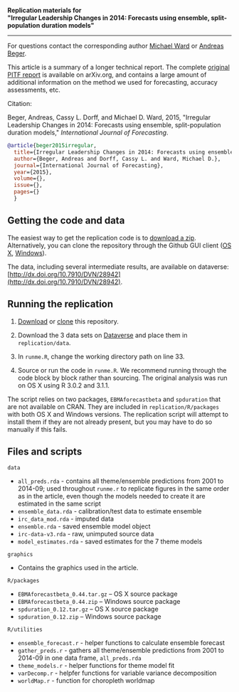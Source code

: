 **Replication materials for <br/>
"Irregular Leadership Changes in 2014: Forecasts using ensemble, split-population duration models"**
***

For questions contact the corresponding author [Michael Ward](mailto:michael.d.ward@duke.edu) or [Andreas Beger](andreas.beger@duke.edu).

This article is a summary of a longer technical report. The complete [original PITF report](http://arxiv.org/abs/1409.7105) is available on arXiv.org, and contains a large amount of additional information on the method we used for forecasting, accuracy assessments, etc.


Citation:

Beger, Andreas, Cassy L. Dorff, and Michael D. Ward, 2015, "Irregular Leadership Changes in 2014: Forecasts using ensemble, split-population duration models," *International Journal of Forecasting*. 

```bibtex
@article{beger2015irregular,
  title={Irregular Leadership Changes in 2014: Forecasts using ensemble, split-population duration models},
  author={Beger, Andreas and Dorff, Cassy L. and Ward, Michael D.},
  journal={International Journal of Forecasting},
  year={2015},
  volume={},
  issue={},
  pages={}
  }    
```

Getting the code and data
-----

The easiest way to get the replication code is to [download a zip](https://github.com/andybega/ijf-ilc2014/archive/master.zip). Alternatively, you can clone the repository through the Github GUI client ([OS X](https://mac.github.com/), [Windows](https://windows.github.com/)).

The data, including several intermediate results, are available on dataverse: [http://dx.doi.org/10.7910/DVN/28942](http://dx.doi.org/10.7910/DVN/28942).


Running the replication
-----

1. [Download](https://github.com/andybega/ijf-ilc2014/archive/master.zip) or [clone](github-mac://openRepo/https://github.com/andybega/ijf-ilc2014) this repository. 

2. Download the 3 data sets on [Dataverse](http://dx.doi.org/10.7910/DVN/28942) and place them in `replication/data`.

3. In `runme.R`, change the working directory path on line 33.

4. Source or run the code in `runme.R`. We recommend running through the code block by block rather than sourcing. The original analysis was run on OS X using R 3.0.2 and 3.1.1.

The script relies on two packages, `EBMAforecastbeta` and `spduration` that are not available on CRAN. They are included in `replication/R/packages` with both OS X and Windows versions. The replication script will attempt to install them if they are not already present, but you may have to do so manually if this fails.

Files and scripts
------

`data`
* `all_preds.rda` - contains all theme/ensemble predictions from 2001 to 2014-09; used throughout `runme.r` to replicate figures in the same order as in the article, even though the models needed to create it are estimated in the same script   
* `ensemble_data.rda` - calibration/test data to estimate ensemble
* `irc_data_mod.rda` - imputed data
* `ensemble.rda` - saved ensemble model object
* `irc-data-v3.rda` - raw, unimputed source data
* `model_estimates.rda` - saved estimates for the 7 theme models

`graphics`
* Contains the graphics used in the article.

`R/packages`
* `EBMAforecastbeta_0.44.tar.gz` – OS X source package
* `EBMAforecastbeta_0.44.zip` – Windows source package
* `spduration_0.12.tar.gz` – OS X source package
* `spduration_0.12.zip` – Windows source package

`R/utilities`
* `ensemble_forecast.r` - helper functions to calculate ensemble forecast
* `gather_preds.r` - gathers all theme/ensemble predictions from 2001 to 2014-09 in one data frame, `all_preds.rda`
* `theme_models.r` - helper functions for theme model fit
* `varDecomp.r` - helpfer functions for variable variance decomposition
* `worldMap.r` - function for choropleth worldmap



